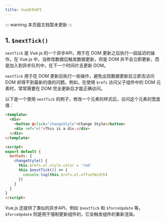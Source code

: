 ```yaml
---
title: Vue异步API
---
```

::: warning
本页面文档暂未更新
:::
## 1. `$nextTick()`
`nextTick` 是 Vue.js 的一个异步API，用于在 DOM 更新之后执行一段延迟的操作。在 Vue.js 中，当修改数据后触发数据更新，但是 DOM 并不会立即更新，而是加入到异步队列中，在下一个时间片去更新 DOM。

`nextTick` 用于在 DOM 更新后执行一些操作，避免出现数据更新后立即去访问 DOM 却得不到最新的值的问题。例如，在使用 `$refs` 访问父子组件中的 DOM 元素时，常常需要在 DOM 完全更新后才能正确访问。

以下是一个使用 `nextTick` 的例子，修改一个元素的样式后，访问这个元素的宽度值：

```html
<template>
  <div>
    <button @click="changeStyle">Change Style</button>
    <div ref="el">This is a div.</div>
  </div>
</template>

<script>
export default {
  methods: {
    changeStyle() {
      this.$refs.el.style.color = 'red'
      this.$nextTick(() => {
        console.log(this.$refs.el.offsetWidth)
      })
    }
  }
}
</script>
```

Vue.js 还提供了类似的异步API，例如 `$nextTick` 和 `$forceUpdate` 等。
`$forceUpdate` 则是用于强制更新组件的，它会触发组件的重新渲染。